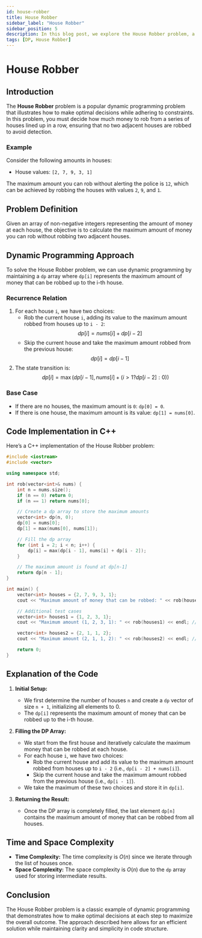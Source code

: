 ```yaml
---
id: house-robber
title: House Robber
sidebar_label: "House Robber"
sidebar_position: 5
description: In this blog post, we explore the House Robber problem, a classic dynamic programming challenge that determines the maximum amount of money you can rob from a series of houses arranged in a line.
tags: [DP, House Robber]
---
```


# House Robber

## Introduction

The **House Robber** problem is a popular dynamic programming problem that illustrates how to make optimal decisions while adhering to constraints. In this problem, you must decide how much money to rob from a series of houses lined up in a row, ensuring that no two adjacent houses are robbed to avoid detection.

### Example

Consider the following amounts in houses:
- House values: `[2, 7, 9, 3, 1]`

The maximum amount you can rob without alerting the police is `12`, which can be achieved by robbing the houses with values `2`, `9`, and `1`.

## Problem Definition

Given an array of non-negative integers representing the amount of money at each house, the objective is to calculate the maximum amount of money you can rob without robbing two adjacent houses.

## Dynamic Programming Approach

To solve the House Robber problem, we can use dynamic programming by maintaining a `dp` array where `dp[i]` represents the maximum amount of money that can be robbed up to the i-th house.

### Recurrence Relation

1. For each house `i`, we have two choices:
   - Rob the current house `i`, adding its value to the maximum amount robbed from houses up to `i - 2`: 
     $$ 
     dp[i] = nums[i] + dp[i - 2] 
     $$
   - Skip the current house and take the maximum amount robbed from the previous house:
     $$ 
     dp[i] = dp[i - 1] 
     $$
2. The state transition is:
   $$
   dp[i] = \max(dp[i - 1], nums[i] + (i > 1 ? dp[i - 2] : 0))
   $$

### Base Case

- If there are no houses, the maximum amount is `0`: `dp[0] = 0`.
- If there is one house, the maximum amount is its value: `dp[1] = nums[0]`.

## Code Implementation in C++

Here’s a C++ implementation of the House Robber problem:

```cpp
#include <iostream>
#include <vector>

using namespace std;

int rob(vector<int>& nums) {
    int n = nums.size();
    if (n == 0) return 0;
    if (n == 1) return nums[0];

    // Create a dp array to store the maximum amounts
    vector<int> dp(n, 0);
    dp[0] = nums[0];
    dp[1] = max(nums[0], nums[1]);

    // Fill the dp array
    for (int i = 2; i < n; i++) {
        dp[i] = max(dp[i - 1], nums[i] + dp[i - 2]);
    }

    // The maximum amount is found at dp[n-1]
    return dp[n - 1];
}

int main() {
    vector<int> houses = {2, 7, 9, 3, 1};
    cout << "Maximum amount of money that can be robbed: " << rob(houses) << endl; // Output: 12

    // Additional test cases
    vector<int> houses1 = {1, 2, 3, 1};
    cout << "Maximum amount (1, 2, 3, 1): " << rob(houses1) << endl; // Output: 4

    vector<int> houses2 = {2, 1, 1, 2};
    cout << "Maximum amount (2, 1, 1, 2): " << rob(houses2) << endl; // Output: 4

    return 0;
}

```
## Explanation of the Code

1.  **Initial Setup:**
    
    -   We first determine the number of houses `n` and create a `dp` vector of size `n + 1`, initializing all elements to 0.
    -   The `dp[i]` represents the maximum amount of money that can be robbed up to the i-th house.

2.  **Filling the DP Array:**
    
    -   We start from the first house and iteratively calculate the maximum money that can be robbed at each house.
    -   For each house `i`, we have two choices:
        -   Rob the current house and add its value to the maximum amount robbed from houses up to `i - 2` (i.e., `dp[i - 2] + nums[i]`).
        -   Skip the current house and take the maximum amount robbed from the previous house (i.e., `dp[i - 1]`).
    -   We take the maximum of these two choices and store it in `dp[i]`.

3.  **Returning the Result:**
    
    -   Once the DP array is completely filled, the last element `dp[n]` contains the maximum amount of money that can be robbed from all houses.

## Time and Space Complexity

-   **Time Complexity:** The time complexity is $O(n)$ since we iterate through the list of houses once.
-   **Space Complexity:** The space complexity is $O(n)$ due to the `dp` array used for storing intermediate results.

## Conclusion

The House Robber problem is a classic example of dynamic programming that demonstrates how to make optimal decisions at each step to maximize the overall outcome. The approach described here allows for an efficient solution while maintaining clarity and simplicity in code structure.
